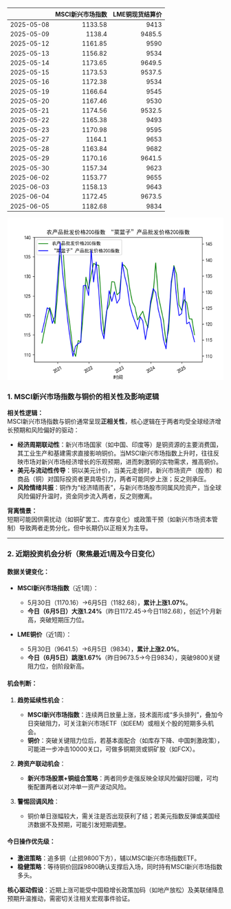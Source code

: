|            |   MSCI新兴市场指数 |   LME铜现货结算价 |
|:-----------|-------------------:|------------------:|
| 2025-05-08 |            1133.58 |            9413   |
| 2025-05-09 |            1138.4  |            9485.5 |
| 2025-05-12 |            1161.85 |            9590   |
| 2025-05-13 |            1156.82 |            9534   |
| 2025-05-14 |            1173.65 |            9649.5 |
| 2025-05-15 |            1173.53 |            9537.5 |
| 2025-05-16 |            1172.38 |            9534   |
| 2025-05-19 |            1166.64 |            9545   |
| 2025-05-20 |            1167.46 |            9530   |
| 2025-05-21 |            1174.56 |            9532.5 |
| 2025-05-22 |            1165.38 |            9493   |
| 2025-05-23 |            1170.98 |            9595   |
| 2025-05-27 |            1164.1  |            9653   |
| 2025-05-28 |            1163.84 |            9682   |
| 2025-05-29 |            1170.16 |            9641.5 |
| 2025-05-30 |            1157.34 |            9623   |
| 2025-06-02 |            1153.77 |            9655   |
| 2025-06-03 |            1158.13 |            9643   |
| 2025-06-04 |            1172.45 |            9673.5 |
| 2025-06-05 |            1182.68 |            9834   |

![图](MSCI_copper.png)



### 1. MSCI新兴市场指数与铜价的相关性及影响逻辑

**相关性逻辑：**  
MSCI新兴市场指数与铜价通常呈现**正相关性**，核心逻辑在于两者均受全球经济增长预期和风险偏好的驱动：  
- **经济周期联动性**：新兴市场国家（如中国、印度等）是铜资源的主要消费国，其工业生产和基建需求直接影响铜价。当MSCI新兴市场指数上升时，往往反映市场对新兴市场经济增长的乐观预期，进而刺激铜的实物需求，推高铜价。  
- **美元与流动性传导**：铜以美元计价，当美元走弱时，新兴市场资产（股市）和商品（铜）对国际投资者更具吸引力，两者可能同步上涨；反之则承压。  
- **风险情绪共振**：铜作为“经济晴雨表”，与新兴市场股市同属风险资产，当全球风险偏好升温时，资金同步流入两者，反之则撤离。

**背离情景：**  
短期可能因供需扰动（如铜矿罢工、库存变化）或政策干预（如新兴市场资本管制）导致两者走势分化，但中长期仍以正相关为主导。

---

### 2. 近期投资机会分析（聚焦最近1周及今日变化）

#### **数据关键变化：**  
- **MSCI新兴市场指数**（近1周）：  
  - 5月30日（1170.16）→6月5日（1182.68），**累计上涨1.07%**。  
  - **今日（6月5日）大涨1.24%**（昨日1172.45→今日1182.68），创近1个月新高，突破短期压力位。  

- **LME铜价**（近1周）：  
  - 5月30日（9641.5）→6月5日（9834），**累计上涨2.0%**。  
  - **今日（6月5日）跳涨1.67%**（昨日9673.5→今日9834），突破9800关键阻力位，创阶段新高。

#### **机会判断：**  
1. **趋势延续性机会**：  
   - **MSCI新兴市场指数**：连续两日放量上涨，技术面形成“多头排列”，叠加今日突破阻力，可关注新兴市场ETF（如EEM）或相关个股的短期多头机会。  
   - **铜价**：突破关键阻力位后，若基本面配合（如库存下降、中国刺激政策），可能进一步冲击10000关口，可做多铜期货或铜矿股（如FCX）。  

2. **跨资产联动机会**：  
   - **新兴市场股票+铜组合策略**：两者同步走强反映全球风险偏好回暖，可均衡配置两者以对冲单一资产波动风险。  

3. **警惕回调风险**：  
   - 铜价单日涨幅较大，需关注是否出现获利了结；若美元指数反弹或美国经济数据不及预期，可能引发短期调整。  

#### **今日操作优先级：**  
- **激进策略**：追多铜（止损9800下方），辅以MSCI新兴市场指数ETF。  
- **稳健策略**：等待铜价回踩9800确认支撑后入场，同时持有MSCI新兴市场指数多头。  

**核心驱动假设**：近期上涨可能受中国稳增长政策加码（如地产放松）及美联储降息预期升温推动，需密切关注相关宏观事件验证。